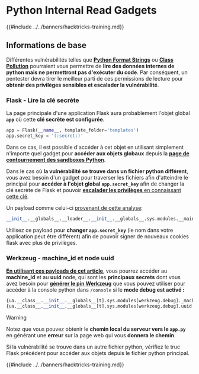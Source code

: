 # Python Internal Read Gadgets

{{#include ../../banners/hacktricks-training.md}}

## Informations de base

Différentes vulnérabilités telles que [**Python Format Strings**](bypass-python-sandboxes/index.html#python-format-string) ou [**Class Pollution**](class-pollution-pythons-prototype-pollution.md) pourraient vous permettre de **lire des données internes de python mais ne permettront pas d'exécuter du code**. Par conséquent, un pentester devra tirer le meilleur parti de ces permissions de lecture pour **obtenir des privilèges sensibles et escalader la vulnérabilité**.

### Flask - Lire la clé secrète

La page principale d'une application Flask aura probablement l'objet global **`app`** où cette **clé secrète est configurée**.
```python
app = Flask(__name__, template_folder='templates')
app.secret_key = '(:secret:)'
```
Dans ce cas, il est possible d'accéder à cet objet en utilisant simplement n'importe quel gadget pour **accéder aux objets globaux** depuis la [**page de contournement des sandboxes Python**](bypass-python-sandboxes/index.html).

Dans le cas où **la vulnérabilité se trouve dans un fichier python différent**, vous avez besoin d'un gadget pour traverser les fichiers afin d'atteindre le principal pour **accéder à l'objet global `app.secret_key`** afin de changer la clé secrète de Flask et pouvoir [**escalader les privilèges** en connaissant cette clé](../../network-services-pentesting/pentesting-web/flask.md#flask-unsign).

Un payload comme celui-ci [provenant de cette analyse](https://ctftime.org/writeup/36082):
```python
__init__.__globals__.__loader__.__init__.__globals__.sys.modules.__main__.app.secret_key
```
Utilisez ce payload pour **changer `app.secret_key`** (le nom dans votre application peut être différent) afin de pouvoir signer de nouveaux cookies flask avec plus de privilèges.

### Werkzeug - machine_id et node uuid

[**En utilisant ces payloads de cet article**](https://vozec.fr/writeups/tweedle-dum-dee/), vous pourrez accéder au **machine_id** et au **uuid** node, qui sont les **principaux secrets** dont vous avez besoin pour [**générer le pin Werkzeug**](../../network-services-pentesting/pentesting-web/werkzeug.md) que vous pouvez utiliser pour accéder à la console python dans `/console` si le **mode debug est activé :**
```python
{ua.__class__.__init__.__globals__[t].sys.modules[werkzeug.debug]._machine_id}
{ua.__class__.__init__.__globals__[t].sys.modules[werkzeug.debug].uuid._node}
```
> [!WARNING]
> Notez que vous pouvez obtenir le **chemin local du serveur vers le `app.py`** en générant une **erreur** sur la page web qui vous **donnera le chemin**.

Si la vulnérabilité se trouve dans un autre fichier python, vérifiez le truc Flask précédent pour accéder aux objets depuis le fichier python principal.

{{#include ../../banners/hacktricks-training.md}}
